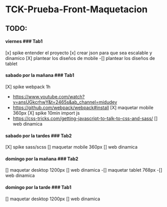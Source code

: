 # TCK-Prueba-Front-Maquetacion

## TODO:
#### viernes ### Tab1
[x] spike entender el proyecto 
[x] crear json para que sea escalable y dinamico
[X] plantear los diseños de mobile
-[] plantear los diseños de tablet

#### sabado por la mañana ### Tab1
[X] spike webpack 1h 
* https://www.youtube.com/watch?v=ansUGkcrhwY&t=2465s&ab_channel=midudev
* https://github.com/webpack/webpack#install
[X] maquetar mobile 360px
[X] spike 10min import js
* https://css-tricks.com/getting-javascript-to-talk-to-css-and-sass/
[] web dinamica


#### sabado por la tardes ### Tab2
[X] spike sass/scss
[] maquetar mobile 360px
[] web dinamica


#### domingo por la mañana ### Tab2
[] maquetar desktop 1200px
[] web dinamica
-[] maquetar tablet 768px
-[] web dinamica

#### domingo por la tarde ### Tab1
[] maquetar desktop 1200px
[] web dinamica

